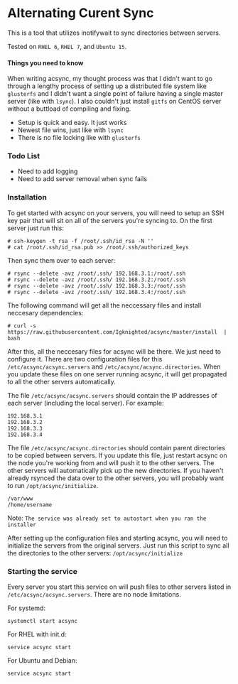 # Alternating Curent Sync
This is a tool that utilizes inotifywait to sync directories between servers.  
  
Tested on `RHEL 6`, `RHEL 7`, and `Ubuntu 15`.  

#### Things you need to know
When writing acsync, my thought process was that I didn't want to go through a lengthy process of setting up a distributed file system like `glusterfs` and I didn't want a single point of failure having a single master server (like with `lsync`). I also couldn't just install `gitfs` on CentOS server without a buttload of compiling and fixing.
- Setup is quick and easy. It just works
- Newest file wins, just like with `lsync`
- There is no file locking like with `glusterfs`

### Todo List
- Need to add logging
- Need to add server removal when sync fails

### Installation
To get started with acsync on your servers, you will need to setup an SSH key pair that will sit on all of the servers you're syncing to. On the first server just run this:
```
# ssh-keygen -t rsa -f /root/.ssh/id_rsa -N ''
# cat /root/.ssh/id_rsa.pub >> /root/.ssh/authorized_keys
```
Then sync them over to each server:
```
# rsync --delete -avz /root/.ssh/ 192.168.3.1:/root/.ssh
# rsync --delete -avz /root/.ssh/ 192.168.3.2:/root/.ssh
# rsync --delete -avz /root/.ssh/ 192.168.3.3:/root/.ssh
# rsync --delete -avz /root/.ssh/ 192.168.3.4:/root/.ssh
```

The following command will get all the neccessary files and install neccesary dependencies:
```
# curl -s https://raw.githubusercontent.com/Igknighted/acsync/master/install  | bash
```
After this, all the neccesary files for acsync will be there. We just need to configure it. There are two configuration files for this `/etc/acsync/acsync.servers` and `/etc/acsync/acsync.directories`. When you update these files on one server running acsync, it will get propagated to all the other servers automatically.  
  
The file `/etc/acsync/acsync.servers` should contain the IP addresses of each server (including the local server). For example:
```
192.168.3.1
192.168.3.2
192.168.3.3
192.168.3.4
```
  
The file `/etc/acsync/acsync.directories` should contain parent directories to be copied between servers. If you update this file, just restart acsync on the node you're working from and will push it to the other servers. The other servers will automatically pick up the new directories. If you haven't already rsynced the data over to the other servers, you will probably want to run `/opt/acsync/initialize`.
```
/var/www
/home/username
```
  
Note: `The service was already set to autostart when you ran the installer`  

  
After setting up the configuration files and starting acsync, you will need to initialize the servers from the original servers. Just run this script to sync all the directories to the other servers: `/opt/acsync/initialize`

### Starting the service
Every server you start this service on will push files to other servers listed in `/etc/acsync/acsync.servers`. There are no node limitations.  

For systemd:
```
systemctl start acsync
```
For RHEL with init.d:
```
service acsync start
```
For Ubuntu and Debian:
```
service acsync start
```
